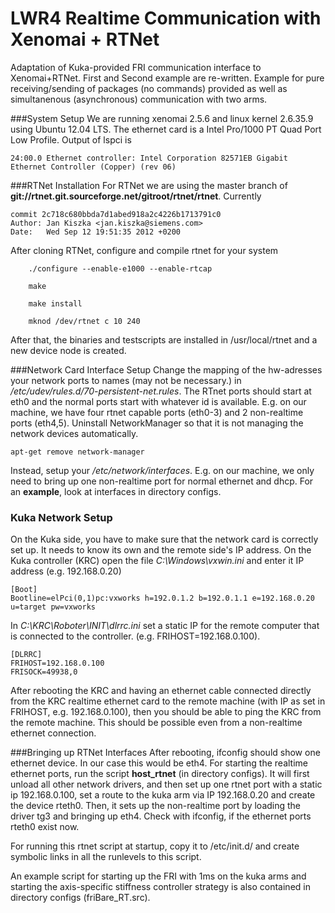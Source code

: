 LWR4 Realtime Communication with Xenomai + RTNet
==============

Adaptation of Kuka-provided FRI communication interface to Xenomai+RTNet. 
First and Second example are re-written. Example for pure receiving/sending of packages (no commands) provided as well as simultanenous (asynchronous) communication with two arms. 

###System Setup
We are running xenomai 2.5.6 and linux kernel 2.6.35.9 using Ubuntu 12.04 LTS. 
The ethernet card is a Intel Pro/1000 PT Quad Port Low Profile. Output of lspci is 
```
24:00.0 Ethernet controller: Intel Corporation 82571EB Gigabit Ethernet Controller (Copper) (rev 06)
```
###RTNet Installation
For RTNet we are using the master branch of **git://rtnet.git.sourceforge.net/gitroot/rtnet/rtnet**.
Currently 

```
commit 2c718c680bbda7d1abed918a2c4226b1713791c0
Author: Jan Kiszka <jan.kiszka@siemens.com>
Date:   Wed Sep 12 19:51:35 2012 +0200
```

After cloning RTNet, configure and compile rtnet for your system

```
    ./configure --enable-e1000 --enable-rtcap 

    make 

    make install 

    mknod /dev/rtnet c 10 240 
```

After that, the binaries and testscripts are installed in /usr/local/rtnet and a new device node is created.

###Network Card Interface Setup
Change the mapping of the hw-adresses your network ports to names (may not be necessary.) in */etc/udev/rules.d/70-persistent-net.rules*. 
The RTnet ports should start at eth0 and the normal ports start with whatever id is available. E.g. on our machine, we have four rtnet capable ports (eth0-3) and 2 non-realtime ports (eth4,5). 
Uninstall NetworkManager so that it is not managing the network devices automatically.
```
apt-get remove network-manager 
```
Instead, setup your */etc/network/interfaces*. E.g. on our machine, we only need to bring up one non-realtime port for normal ethernet and dhcp. For an **example**, look at interfaces in directory configs.

### Kuka Network Setup
On the Kuka side, you have to make sure that the network card is correctly set up. It needs to know its own and the remote side's IP address. On the Kuka controller (KRC) open the file *C:\Windows\vxwin.ini* and enter it IP address (e.g. 192.168.0.20)
```
[Boot]
Bootline=elPci(0,1)pc:vxworks h=192.0.1.2 b=192.0.1.1 e=192.168.0.20 u=target pw=vxworks
```
In *C:\KRC\Roboter\INIT\dlrrc.ini* set a static IP for the remote computer that is connected to the controller. (e.g. FRIHOST=192.168.0.100). 
```
[DLRRC]
FRIHOST=192.168.0.100
FRISOCK=49938,0
```
After rebooting the KRC and having an ethernet cable connected directly from the KRC realtime ethernet card to the remote machine (with IP as set in FRIHOST, e.g. 192.168.0.100), then you should be able to ping the KRC from the remote machine. This should be possible even from a non-realtime ethernet connection.


###Bringing up RTNet Interfaces
After rebooting, ifconfig should show one ethernet device. In our case this would be eth4. For starting the realtime ethernet ports, run the script **host_rtnet** (in directory configs). It will first unload all other network drivers, and then set up one rtnet port with a static ip 192.168.0.100, set a route to the kuka arm via IP 192.168.0.20 and create the device rteth0. Then, it sets up the non-realtime port by loading the driver tg3 and bringing up eth4. Check with ifconfig, if the ethernet ports rteth0 exist now.

For running this rtnet script at startup, copy it to /etc/init.d/ and create symbolic links in all the runlevels to this script.

An example script for starting up the FRI with 1ms on the kuka arms and starting the axis-specific stiffness controller strategy is also contained in directory configs (friBare_RT.src).

